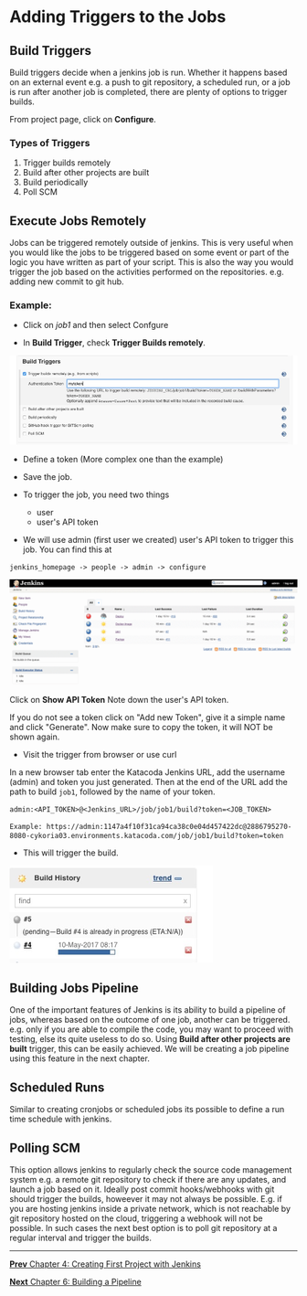 # Adding Triggers to the Jobs

## Build Triggers

Build triggers decide when a jenkins job is run. Whether it happens based on an external event e.g. a push to git repository,  a scheduled run, or  a job is run after another job is completed, there are plenty of options to trigger builds.

From project page, click on **Configure**.

### Types of Triggers

1. Trigger builds remotely
2. Build after other projects are built
3. Build periodically
4. Poll SCM

## Execute Jobs Remotely

Jobs can be triggered remotely outside of jenkins. This is very useful when you would like the jobs to be triggered based on some event or part of the logic you have written as part of your script. This is also the way you would trigger the job based on the activities performed on the repositories. e.g. adding new commit to git hub.

### Example:
* Click on *job1* and then select Confgure

* In **Build Trigger**, check **Trigger Builds remotely**.

![remote1](images/chap5/remote.jpg)

* Define a token (More complex one than the example)

* Save the job.

* To trigger the job, you need two things
  * user
  * user's API token

* We will use admin (first user we created)  user's API token to trigger this job. You can find this at

```
jenkins_homepage -> people -> admin -> configure
```

![flow](images/chap5/flow.gif)


Click on **Show API Token** Note down the user's API token. 

If you do not see a token click on "Add new Token", give it a simple name and click "Generate". Now make sure to copy the token, it will NOT be shown again. 

* Visit the trigger from browser or use curl

In a new browser tab enter the Katacoda Jenkins URL, add the username (admin) and token you just generated. Then at the end of the URL add the path to build `job1`, followed by the name of your token.

```
admin:<API_TOKEN>@<Jenkins_URL>/job/job1/build?token=<JOB_TOKEN>
```

```
Example: https://admin:1147a4f10f31ca94ca38c0e04d457422dc@2886795270-8080-cykoria03.environments.katacoda.com/job/job1/build?token=token
```
* This will trigger the build.

![remote1](images/chap5/trigger.jpg)

## Building Jobs Pipeline

One of the important features of Jenkins is its ability to build a pipeline of jobs, whereas based on the outcome of one job, another can be triggered.  e.g. only if you are able to compile the code, you may want to proceed with testing, else its quite useless to do so. Using **Build after other projects are built** trigger, this can be easily achieved.  We will be creating a job pipeline using this feature in the next chapter.

## Scheduled Runs

Similar to creating cronjobs or scheduled jobs its possible to define a run time schedule with jenkins.

## Polling SCM

This option allows jenkins to regularly check the source code management system e.g. a remote git repository to check if there are any updates, and launch a job based on it.  Ideally  post commit hooks/webhooks with git should trigger the builds, howeever it may not always be possible. E.g. if you are hosting jenkins inside a private network, which is not reachable by git repository hosted on the cloud, triggering a webhook will not be possible. In such cases the next best option is to poll git repository at a regular interval and trigger the builds.

----
[**Prev** Chapter 4: Creating First Project with Jenkins](040_creating_first_job.md)

[**Next** Chapter 6: Building a Pipeline](060_building_jobs_pipeline.md)
